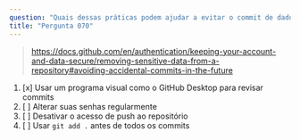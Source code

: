 ```yaml
---
question: "Quais dessas práticas podem ajudar a evitar o commit de dados ou arquivos sensíveis em um repositório git?"
title: "Pergunta 070"
---
```


> https://docs.github.com/en/authentication/keeping-your-account-and-data-secure/removing-sensitive-data-from-a-repository#avoiding-accidental-commits-in-the-future
1. [x] Usar um programa visual como o GitHub Desktop para revisar commits
1. [ ] Alterar suas senhas regularmente
1. [ ] Desativar o acesso de push ao repositório
1. [ ] Usar `git add .` antes de todos os commits
